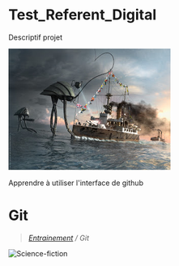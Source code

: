 # Test_Referent_Digital
Descriptif projet

![Science-fiction](science_fiction_16.jpg)

Apprendre à utiliser l'interface de github

# Git

>_[Entrainement](https://github.com/simplonco/training) / Git_

![Science-fiction](science_fiction_7.jpg)


